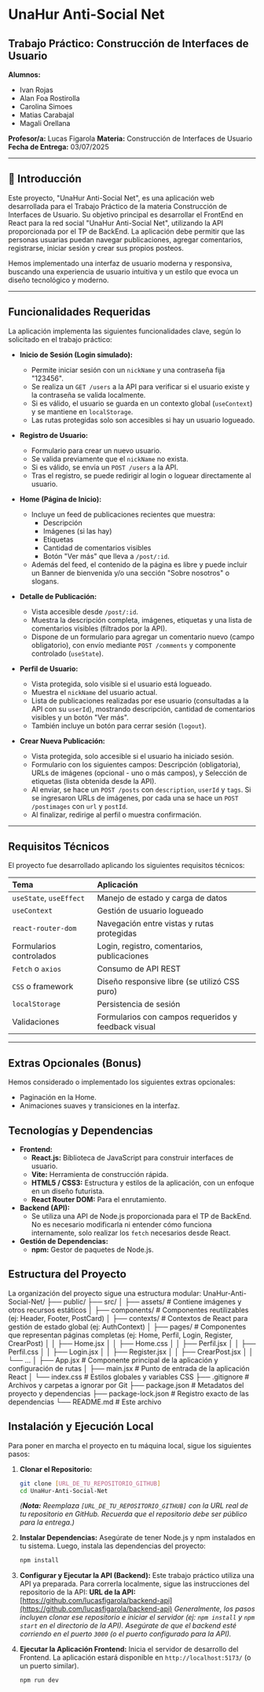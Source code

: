 # UnaHur Anti-Social Net

## Trabajo Práctico: Construcción de Interfaces de Usuario

**Alumnos:**
* Ivan Rojas
* Alan Foa Rostirolla
* Carolina Simoes
* Matias Carabajal
* Magali Orellana

**Profesor/a:** Lucas Figarola
**Materia:** Construcción de Interfaces de Usuario
**Fecha de Entrega:** 03/07/2025

---

## 🚀 Introducción

Este proyecto, "UnaHur Anti-Social Net", es una aplicación web desarrollada para el Trabajo Práctico de la materia Construcción de Interfaces de Usuario. Su objetivo principal es desarrollar el FrontEnd en React para la red social "UnaHur Anti-Social Net", utilizando la API proporcionada por el TP de BackEnd. La aplicación debe permitir que las personas usuarias puedan navegar publicaciones, agregar comentarios, registrarse, iniciar sesión y crear sus propios posteos.

Hemos implementado una interfaz de usuario moderna y responsiva, buscando una experiencia de usuario intuitiva y un estilo que evoca un diseño tecnológico y moderno.

---

## Funcionalidades Requeridas

La aplicación implementa las siguientes funcionalidades clave, según lo solicitado en el trabajo práctico:

* **Inicio de Sesión (Login simulado):**
    * Permite iniciar sesión con un `nickName` y una contraseña fija "123456".
    * Se realiza un `GET /users` a la API para verificar si el usuario existe y la contraseña se valida localmente.
    * Si es válido, el usuario se guarda en un contexto global (`useContext`) y se mantiene en `localStorage`.
    * Las rutas protegidas solo son accesibles si hay un usuario logueado.

* **Registro de Usuario:**
    * Formulario para crear un nuevo usuario.
    * Se valida previamente que el `nickName` no exista.
    * Si es válido, se envía un `POST /users` a la API.
    * Tras el registro, se puede redirigir al login o loguear directamente al usuario.

* **Home (Página de Inicio):**
    * Incluye un feed de publicaciones recientes que muestra:
        * Descripción
        * Imágenes (si las hay)
        * Etiquetas
        * Cantidad de comentarios visibles
        * Botón "Ver más" que lleva a `/post/:id`.
    * Además del feed, el contenido de la página es libre y puede incluir un Banner de bienvenida y/o una sección "Sobre nosotros" o slogans.

* **Detalle de Publicación:**
    * Vista accesible desde `/post/:id`.
    * Muestra la descripción completa, imágenes, etiquetas y una lista de comentarios visibles (filtrados por la API).
    * Dispone de un formulario para agregar un comentario nuevo (campo obligatorio), con envío mediante `POST /comments` y componente controlado (`useState`).

* **Perfil de Usuario:**
    * Vista protegida, solo visible si el usuario está logueado.
    * Muestra el `nickName` del usuario actual.
    * Lista de publicaciones realizadas por ese usuario (consultadas a la API con su `userId`), mostrando descripción, cantidad de comentarios visibles y un botón "Ver más".
    * También incluye un botón para cerrar sesión (`logout`).

* **Crear Nueva Publicación:**
    * Vista protegida, solo accesible si el usuario ha iniciado sesión.
    * Formulario con los siguientes campos: Descripción (obligatoria), URLs de imágenes (opcional - uno o más campos), y Selección de etiquetas (lista obtenida desde la API).
    * Al enviar, se hace un `POST /posts` con `description`, `userId` y `tags`. Si se ingresaron URLs de imágenes, por cada una se hace un `POST /postimages` con `url` y `postId`.
    * Al finalizar, redirige al perfil o muestra confirmación.

---

## Requisitos Técnicos

El proyecto fue desarrollado aplicando los siguientes requisitos técnicos:

| Tema                | Aplicación                                   |
| :------------------ | :------------------------------------------- |
| `useState`, `useEffect` | Manejo de estado y carga de datos            |
| `useContext`        | Gestión de usuario logueado                  |
| `react-router-dom`  | Navegación entre vistas y rutas protegidas   |
| Formularios controlados | Login, registro, comentarios, publicaciones  |
| `Fetch` o `axios`   | Consumo de API REST                          |
| `CSS` o framework   | Diseño responsive libre (se utilizó CSS puro) |
| `localStorage`      | Persistencia de sesión                       |
| Validaciones        | Formularios con campos requeridos y feedback visual |

---

## Extras Opcionales (Bonus)

Hemos considerado o implementado los siguientes extras opcionales:
* Paginación en la Home.
* Animaciones suaves y transiciones en la interfaz.


## Tecnologías y Dependencias

* **Frontend:**
    * **React.js:** Biblioteca de JavaScript para construir interfaces de usuario.
    * **Vite:** Herramienta de construcción rápida.
    * **HTML5 / CSS3:** Estructura y estilos de la aplicación, con un enfoque en un diseño futurista.
    * **React Router DOM:** Para el enrutamiento.
* **Backend (API):**
    * Se utiliza una API de Node.js proporcionada para el TP de BackEnd. No es necesario modificarla ni entender cómo funciona internamente, solo realizar los `fetch` necesarios desde React.
* **Gestión de Dependencias:**
    * **npm:** Gestor de paquetes de Node.js.

## Estructura del Proyecto

La organización del proyecto sigue una estructura modular:
UnaHur-Anti-Social-Net/
├── public/
├── src/
│   ├── assets/              # Contiene imágenes y otros recursos estáticos
│   ├── components/          # Componentes reutilizables (ej: Header, Footer, PostCard)
│   ├── contexts/            # Contextos de React para gestión de estado global (ej: AuthContext)
│   ├── pages/               # Componentes que representan páginas completas (ej: Home, Perfil, Login, Register, CrearPost)
│   │   ├── Home.jsx
│   │   ├── Home.css
│   │   ├── Perfil.jsx
│   │   ├── Perfil.css
│   │   ├── Login.jsx
│   │   ├── Register.jsx
│   │   ├── CrearPost.jsx
│   │   └── ...
│   ├── App.jsx              # Componente principal de la aplicación y configuración de rutas
│   ├── main.jsx             # Punto de entrada de la aplicación React
│   └── index.css            # Estilos globales y variables CSS
├── .gitignore               # Archivos y carpetas a ignorar por Git
├── package.json             # Metadatos del proyecto y dependencias
├── package-lock.json        # Registro exacto de las dependencias
└── README.md                # Este archivo

## Instalación y Ejecución Local

Para poner en marcha el proyecto en tu máquina local, sigue los siguientes pasos:

1.  **Clonar el Repositorio:**
    ```bash
    git clone [URL_DE_TU_REPOSITORIO_GITHUB]
    cd UnaHur-Anti-Social-Net
    ```
    *(**Nota:** Reemplaza `[URL_DE_TU_REPOSITORIO_GITHUB]` con la URL real de tu repositorio en GitHub. Recuerda que el repositorio debe ser público para la entrega.)*

2.  **Instalar Dependencias:**
    Asegúrate de tener Node.js y npm instalados en tu sistema. Luego, instala las dependencias del proyecto:
    ```bash
    npm install
    ```

3.  **Configurar y Ejecutar la API (Backend):**
    Este trabajo práctico utiliza una API ya preparada. Para correrla localmente, sigue las instrucciones del repositorio de la API:
    **URL de la API:** [https://github.com/lucasfigarola/backend-api](https://github.com/lucasfigarola/backend-api)
    *Generalmente, los pasos incluyen clonar ese repositorio e iniciar el servidor (ej: `npm install` y `npm start` en el directorio de la API). Asegúrate de que el backend esté corriendo en el puerto `3000` (o el puerto configurado para la API).*

4.  **Ejecutar la Aplicación Frontend:**
    Inicia el servidor de desarrollo del Frontend. La aplicación estará disponible en `http://localhost:5173/` (o un puerto similar).
    ```bash
    npm run dev
    ```

